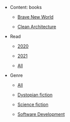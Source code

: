 
 - Content: books
     - [Brave New World](Brave%20New%20World/index.md)
        
     - [Clean Architecture](Clean%20Architecture/index.md)
        
    


 - Read
     - [2020](./Read/2020.md)
        
     - [2021](./Read/2021.md)
        
     - [All](Read/index.md)
        
    


 - Genre
     - [All](Genre/index.md)
        
     - [Dystopian fiction](./Genre/Dystopian%20fiction.md)
        
     - [Science fiction](./Genre/Science%20fiction.md)
        
     - [Software Development](./Genre/Software%20Development.md)
        
    
